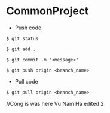 # CommonProject

- Push code
```
$ git status

$ git add .

$ git commit -m "<message>"

$ git push origin <branch_name>
```

- Pull code
```
$ git pull origin <branch_name>
```

//Cong is was here
Vu Nam Ha edited 2
